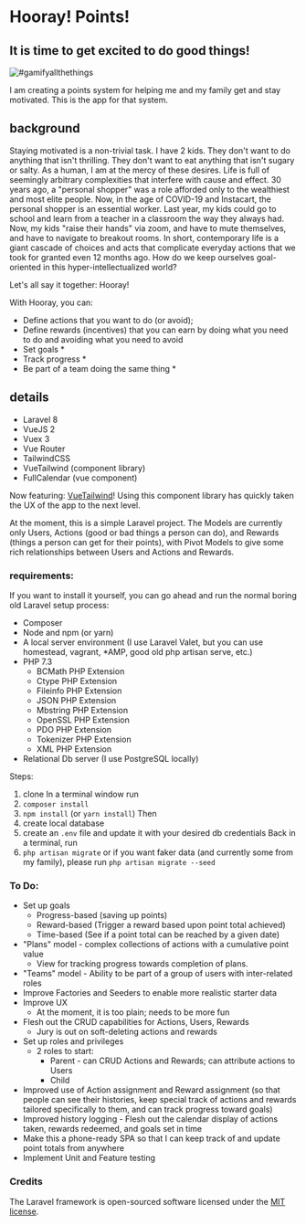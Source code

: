 # Hooray! Points!

## It is time to get excited to do good things!

![#gamifyallthethings](https://imgflip.com/i/4oeff0)

I am creating a points system for helping me and my family get and stay motivated. This is the app for that system.

## background

Staying motivated is a non-trivial task. I have 2 kids. They don't want to do anything that isn't thrilling. They don't want to eat anything that isn't sugary or salty. As a human, I am at the mercy of these desires. Life is full of seemingly arbitrary complexities that interfere with cause and effect. 30 years ago, a "personal shopper" was a role afforded only to the wealthiest and most elite people. Now, in the age of COVID-19 and Instacart, the personal shopper is an essential worker. Last year, my kids could go to school and learn from a teacher in a classroom the way they always had. Now, my kids "raise their hands" via zoom, and have to mute themselves, and have to navigate to breakout rooms. In short, contemporary life is a giant cascade of choices and acts that complicate everyday actions that we took for granted even 12 months ago. How do we keep ourselves goal-oriented in this hyper-intellectualized world?

Let's all say it together: Hooray!

With Hooray, you can:
- Define actions that you want to do (or avoid);
- Define rewards (incentives) that you can earn by doing what you need to do and avoiding what you need to avoid
- Set goals *
- Track progress *
- Be part of a team doing the same thing *

## details

* Laravel 8
* VueJS 2
* Vuex 3
* Vue Router
* TailwindCSS
* VueTailwind (component library)
* FullCalendar (vue component)

Now featuring: [VueTailwind](https://github.com/alfonsobries/vue-tailwind)! Using this component library has quickly taken the UX of the app to the next level.

At the moment, this is a simple Laravel project. The Models are currently only Users, Actions (good or bad things a person can do), and Rewards (things a person can get for their points), with Pivot Models to give some rich relationships between Users and Actions and Rewards.

### requirements:
If you want to install it yourself, you can go ahead and run the normal boring old Laravel setup process:

- Composer
- Node and npm (or yarn)
- A local server environment (I use Laravel Valet, but you can use homestead, vagrant, *AMP, good old php artisan serve, etc.)
- PHP 7.3
    - BCMath PHP Extension
    - Ctype PHP Extension
    - Fileinfo PHP Extension
    - JSON PHP Extension
    - Mbstring PHP Extension
    - OpenSSL PHP Extension
    - PDO PHP Extension
    - Tokenizer PHP Extension
    - XML PHP Extension
- Relational Db server (I use PostgreSQL locally)

Steps:
1. clone
In a terminal window run
2. `composer install`
3. `npm install` (or `yarn install`)
Then
4. create local database
5. create an `.env` file and update it with your desired db credentials
Back in a terminal, run
6. `php artisan migrate` or if you want faker data (and currently some from my family), please run `php artisan migrate --seed`

### To Do:
- Set up goals
    - Progress-based (saving up points)
    - Reward-based (Trigger a reward based upon point total achieved)
    - Time-based (See if a point total can be reached by a given date)
- "Plans" model - complex collections of actions with a cumulative point value
    - View for tracking progress towards completion of plans.
- "Teams" model - Ability to be part of a group of users with inter-related roles
- Improve Factories and Seeders to enable more realistic starter data
- Improve UX
    - At the moment, it is too plain; needs to be more fun
- Flesh out the CRUD capabilities for Actions, Users, Rewards
    - Jury is out on soft-deleting actions and rewards
- Set up roles and privileges
    - 2 roles to start:
        - Parent - can CRUD Actions and Rewards; can attribute actions to Users
        - Child
- Improved use of Action assignment and Reward assignment (so that people can see their histories, keep special track of actions and rewards tailored specifically to them, and can track progress toward goals)
- Improved history logging - Flesh out the calendar display of actions taken, rewards redeemed, and goals set in time
- Make this a phone-ready SPA so that I can keep track of and update point totals from anywhere
- Implement Unit and Feature testing

### Credits
The Laravel framework is open-sourced software licensed under the [MIT license](https://opensource.org/licenses/MIT).
